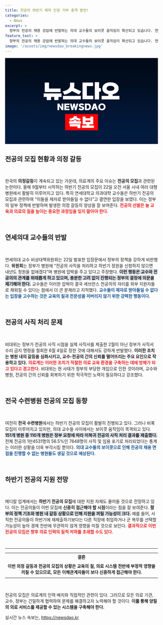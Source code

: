 ```yaml
---
title: 전공의 하반기 제자 인정 거부 충격 발언!
categories:
  - News
excerpt: >
  정부의 전공의 채용 강압에 반발하는 의대 교수들의 보이콧 움직임이 확산되고 있습니다. 연세대, 가톨릭대 등 교수들이 교육 거부를 선언하며 전공의 모집에 큰 혼란을 예고하고 있습니다. 의대 전공의 지원 감소와 의료계의 갈등이 심화되고 있는 상황에서, 과연 제자들은 어떤 선택을 할까요?
feature_text: >
  정부의 전공의 채용 강압에 반발하는 의대 교수들의 보이콧 움직임이 확산되고 있습니다. 연세대, 가톨릭대 등 교수들이 교육 거부를 선언하며 전공의 모집에 큰 혼란을 예고하고 있습니다. 의대 전공의 지원 감소와 의료계의 갈등이 심화되고 있는 상황에서, 과연 제자들은 어떤 선택을 할까요?
image: '/assets/img/newsdao_breakingnews.jpg'
---
```


<p><img src="/assets/img/newsdao_breakingnews.jpg" alt="bookingtag 속보" /></p>

<h2 data-ke-size="size26">전공의 모집 현황과 의정 갈등</h2>

<p data-ke-size="size16">&nbsp;</p>

<p>한국의 <b>의정갈등</b>이 계속되고 있는 가운데, 의료계의 주요 이슈는 <b>전공의 모집</b>과 관련된 논란이다. 올해 9월부터 시작하는 하반기 전공의 모집이 22일 오전 서울 시내 여러 대형병원에서 활발히 이루어지고 있다. 특히 연세대학교 의과대학 교수들은 하반기 전공의 모집과 관련하여 “이들을 제자로 받아들일 수 없다”고 결연한 입장을 보였다. 이는 정부의 일부 정책에 반발하며 발생한 의정 갈등의 양상을 잘 보여준다. <b><span style="color: #ee2323;">전공의 선발은 늘 교육과 의료의 질을 높이는 중요한 과정임을 잊지 말아야 한다.</span></b></p>

<p data-ke-size="size16">&nbsp;</p>

<h2 data-ke-size="size26">연세의대 교수들의 반발</h2>

<p data-ke-size="size16">&nbsp;</p>

<p>연세의대 교수 비상대책위원회는 22일 발표한 입장문에서 정부의 정책을 강하게 비판했다. <b>위원회</b>는 정부가 병원에 “전공의 사직을 처리하고 하반기 정원을 신청하지 않으면 내년도 정원을 없애겠다”며 병원에 압박을 주고 있다고 주장했다. <b><span style="background-color: #21538527;">이런 행동은 교수와 전공의의 관계를 위태롭게 하고 있으며, 충분한 고려 없이 진행되는 정부의 결정에 의문을 제기해야 한다.</span></b> 교수들은 이러한 압박이 결국 세브란스 전공의의 자리를 외부 지원자들로 채워질 수 있다는 점에서 더 큰 문제라고 지적했다. <b><span style="color: #1a5490;">교수들이 제자로 받아들일 수 없다는 입장을 고수하는 것은 교육의 질과 전문성을 저버리지 않기 위한 강력한 행동이다.</span></b></p>

<p data-ke-size="size16">&nbsp;</p>

<h2 data-ke-size="size26">전공의 사직 처리 문제</h2>

<p data-ke-size="size16">&nbsp;</p>

<p>비대위는 정부가 전공의 사직 시점을 실제 사직서를 제출한 2월이 아닌 정부가 사직서 수리 금지 명령을 철회한 6월 4일로 정한 것에 대해서도 강하게 반발했다. <b>이러한 조치는 병원 내의 갈등을 심화시키고, 교수-전공의 간의 신뢰를 떨어뜨리는 주요 요인으로 작용하고 있다.</b> <b><span style="color: #ee2323;">의료계는 이러한 조치가 적절한 의료 교육 환경을 구축하는 데에 방해가 되고 있다고 경고한다.</span></b> 비대위는 현 사태가 정부의 부당한 개입으로 인한 것이라며, 교수와 병원, 전공의 간의 신뢰를 회복하기 위한 적극적인 노력이 필요하다고 강조했다. </p>

<p data-ke-size="size16">&nbsp;</p>

<h2 data-ke-size="size26">전국 수련병원 전공의 모집 동향</h2>

<p data-ke-size="size16">&nbsp;</p>

<p>여전히 <b>전국 수련병원</b>에서는 하반기 전공의 모집이 활발히 진행되고 있다. 그러나 비록 모집이 이루어지고 있지만, 의대 교수들 사이에서는 보이콧 움직임이 목격되고 있다. <b><span style="background-color: #21538527;">151개 병원 중 110개 병원은 정부 요청에 따라 미복귀 전공의 사직 처리 결과를 제출했다.</span></b> 전체 전공의 1만4531명의 56.5%인 7648명이 사직 및 임용 포기로 처리되었다는 통계는 이러한 상황을 더욱 부각시킬 뿐이다. <b><span style="color: #1a5490;">의대 교수들의 보이콧으로 인해 전공의 채용 면접을 진행할 수 없는 병원들도 생길 것으로 예상된다.</span></b></p>

<p data-ke-size="size16">&nbsp;</p>

<h2 data-ke-size="size26">하반기 전공의 지원 전망</h2>

<p data-ke-size="size16">&nbsp;</p>

<p>메디칼 업계에서는 <b>하반기 전공의 모집</b>에 대한 지원 자체도 줄어들 것으로 전망하고 있다. 이는 전공의들이 이번 모집에 <b>신중히 접근해야 할 시점</b>이라는 점을 잘 보여준다. <b><span style="background-color: #21538527;">정부의 정책 기조와 병원 내 갈등 상황으로 인해 지원을 꺼릴 가능성이 크다.</span></b> 예를 들어, 사직한 전공의들이 하반기에 재제출하기보다는 다른 직장에 취업하거나 군 복무를 선택할 가능성이 높아 경제 전반에 무관하지 않게 영향을 미칠 것으로 보인다. <b><span style="color: #ee2323;">결과적으로 이번 전공의 모집은 향후 의료 인력의 질적 저하를 초래할 수도 있다.</span></b></p>

<p data-ke-size="size16">&nbsp;</p> 

<hr>

<table style="width: 100%; border-collapse: collapse;">
<tbody>
<tr>
<td style="text-align: center; height: 17px;"><b>결론</b></td>
</tr>
<tr>
<td style="text-align: center; height: 50px;"><b>이번 의정 갈등과 전공의 모집의 상황은 교육의 질, 의료 시스템 전반에 부정적 영향을 끼칠 수 있으므로, 모든 이해관계자들이 보다 신중하게 접근해야 한다.</b></td>
</tr>
</tbody>
</table> 

<p data-ke-size="size16">&nbsp;</p>

<p>전공의 모집은 의료계의 인력 배치와 직접적인 관련이 있다. 그러므로 모든 의료 기관, 교수, 정부는 긴밀하게 협력하여 문제를 해결하고자 노력해야 할 것이다. <b>이를 통해 양질의 의료 서비스를 제공할 수 있는 시스템을 구축해야 한다.</b></p>
실시간 뉴스 속보는, <a href="https://newsdao.kr" rel="dofollow">https://newsdao.kr</a>


